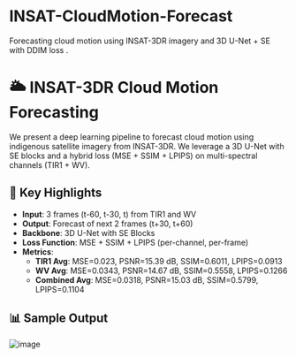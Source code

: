 # INSAT-CloudMotion-Forecast
Forecasting cloud motion using INSAT-3DR imagery and 3D U-Net + SE with DDIM loss .
# 🌥️ INSAT-3DR Cloud Motion Forecasting

We present a deep learning pipeline to forecast cloud motion using indigenous satellite imagery from INSAT-3DR. We leverage a 3D U-Net with SE blocks and a hybrid loss (MSE + SSIM + LPIPS) on multi-spectral channels (TIR1 + WV).

## 🚀 Key Highlights

- **Input**: 3 frames (t-60, t-30, t) from TIR1 and WV
- **Output**: Forecast of next 2 frames (t+30, t+60)
- **Backbone**: 3D U-Net with SE Blocks
- **Loss Function**: MSE + SSIM + LPIPS (per-channel, per-frame)
- **Metrics**:
  - **TIR1 Avg**: MSE=0.023, PSNR=15.39 dB, SSIM=0.6011, LPIPS=0.0913
  - **WV Avg**: MSE=0.0343, PSNR=14.67 dB, SSIM=0.5558, LPIPS=0.1266
  - **Combined Avg**: MSE=0.0318, PSNR=15.03 dB, SSIM=0.5799, LPIPS=0.1104

## 📊 Sample Output
![image](https://github.com/user-attachments/assets/61704903-11a0-4e18-9cea-045577e763ed)


